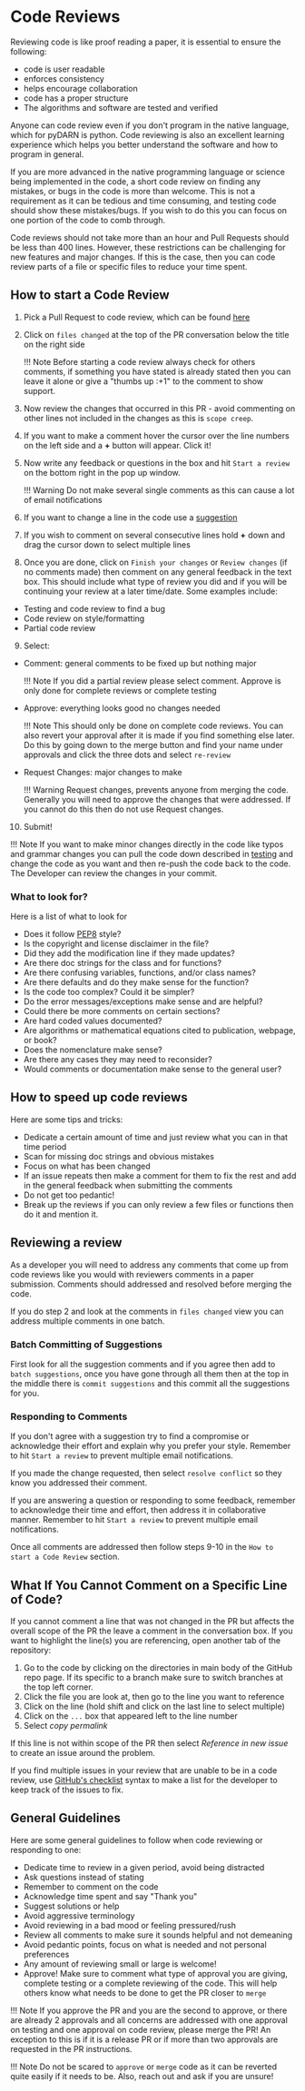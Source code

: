 <!--Copyright (C) 2020 SuperDARN Canada, University of Saskatchewan 
Author(s): Marina Schmidt 
Modifications:

Disclaimer:
pyDARN is under the LGPL v3 license found in the root directory LICENSE.md 
Everyone is permitted to copy and distribute verbatim copies of this license 
document, but changing it is not allowed.

This version of the GNU Lesser General Public License incorporates the terms
and conditions of version 3 of the GNU General Public License, supplemented by
the additional permissions listed below.
-->

# Code Reviews 

Reviewing code is like proof reading a paper, it is essential to ensure the following: 

- code is user readable
- enforces consistency
- helps encourage collaboration
- code has a proper structure
- The algorithms and software are tested and verified 

Anyone can code review even if you don't program in the native language, which for pyDARN is python. 
Code reviewing is also an excellent learning experience which helps you better understand the software and how to program in general. 

If you are more advanced in the native programming language or science being implemented in the code, a short code review on finding any mistakes, or bugs in the code is more than welcome. 
This is not a requirement as it can be tedious and time consuming, and testing code should show these mistakes/bugs. If you wish to do this you can focus on one portion of the code to comb through. 

Code reviews should not take more than an hour and Pull Requests should be less than 400 lines.
However, these restrictions can be challenging for new features and major changes. 
If this is the case, then you can code review parts of a file or specific files to reduce your time spent. 

## How to start a Code Review 

1. Pick a Pull Request to code review, which can be found [here](https://github.com/SuperDARN/pydarn/pulls)
2. Click on `files changed` at the top of the PR conversation below the title on the right side 
    
    !!! Note 
        Before starting a code review always check for others comments, if something you have stated is already stated 
        then you can leave it alone or give a "thumbs up :+1" to the comment to show support. 

3. Now review the changes that occurred in this PR - avoid commenting on other lines not included in the changes as this is `scope creep`.
4. If you want to make a comment hover the cursor over the line numbers on the left side and a **+** button will appear. Click it!
5. Now write any feedback or questions in the box and hit `Start a review` on the bottom right in the pop up window. 
    
    !!! Warning
        Do not make several single comments as this can cause a lot of email notifications

6. If you want to change a line in the code use a [suggestion](https://haacked.com/archive/2019/06/03/suggested-changes/)
7. If you wish to comment on several consecutive lines hold **+** down and drag the cursor down to select multiple lines
8. Once you are done, click on `Finish your changes` or `Review changes` (if no comments made) then comment on any general feedback in the text box. This should include what type of review you did and if you will be continuing your review at a later time/date.  Some examples include:
  - Testing and code review to find a bug 
  - Code review on style/formatting 
  - Partial code review 
9. Select:  
  - Comment: general comments to be fixed up but nothing major
    
    !!! Note
        If you did a partial review please select comment. Approve is only done for complete reviews or complete testing 

  - Approve: everything looks good no changes needed
    
    !!! Note
        This should only be done on complete code reviews. You can also revert your approval after it is made if you find something else later. 
        Do this by going down to the merge button and find your name under approvals and click the three dots and select `re-review` 
  
  - Request Changes: major changes to make
      
    !!! Warning
        Request changes, prevents anyone from merging the code. Generally you will need to approve the changes that were addressed. 
        If you cannot do this then do not use Request changes.

10. Submit! 

!!! Note
    If you want to make minor changes directly in the code like typos and grammar changes you can pull the code down described in [testing](testing.md)
    and change the code as you want and then re-push the code back to the code. The Developer can review the changes in your commit. 

### What to look for?

Here is a list of what to look for 

- Does it follow [PEP8](https://www.python.org/dev/peps/pep-0008/) style?
- Is the copyright and license disclaimer in the file?
- Did they add the modification line if they made updates?
- Are there doc strings for the class and for functions?
- Are there confusing variables, functions, and/or class names? 
- Are there defaults and do they make sense for the function? 
- Is the code too complex? Could it be simpler? 
- Do the error messages/exceptions make sense and are helpful?
- Could there be more comments on certain sections?
- Are hard coded values documented? 
- Are algorithms or mathematical equations cited to publication, webpage, or book? 
- Does the nomenclature make sense? 
- Are there any cases they may need to reconsider? 
- Would comments or documentation make sense to the general user?

## How to speed up code reviews

Here are some tips and tricks:

- Dedicate a certain amount of time and just review what you can in that time period 
- Scan for missing doc strings and obvious mistakes 
- Focus on what has been changed 
- If an issue repeats then make a comment for them to fix the rest and add in the general feedback when submitting the comments 
- Do not get too pedantic!
- Break up the reviews if you can only review a few files or functions then do it and mention it. 

## Reviewing a review 
  
As a developer you will need to address any comments that come up from code reviews like you would with reviewers comments in a paper submission. 
Comments should addressed and resolved before merging the code. 

If you do step 2 and look at the comments in `files changed` view you can address multiple comments in one batch. 

### Batch Committing of Suggestions 

First look for all the suggestion comments and if you agree then add to `batch suggestions`, once you have gone through all them 
then at the top in the middle there is `commit suggestions` and this commit all the suggestions for you. 

### Responding to Comments 

If you don't agree with a suggestion try to find a compromise or acknowledge their effort and explain why you prefer your style.
Remember to hit `Start a review` to prevent multiple email notifications. 

If you made the change requested, then select `resolve conflict` so they know you addressed their comment.

If you are answering a question or responding to some feedback, remember to acknowledge their time and effort, then address it in collaborative manner. 
Remember to hit `Start a review` to prevent multiple email notifications. 

Once all comments are addressed then follow steps 9-10 in the `How to start a Code Review` section. 

## What If You Cannot Comment on a Specific Line of Code?

If you cannot comment a line that was not changed in the PR but affects the overall scope of the PR the leave a comment in the conversation box. If you want to highlight the line(s) you are referencing, open another tab of the repository:

1. Go to the code by clicking on the directories in main body of the GitHub repo page. If its specific to a branch make sure to switch branches at the top left corner. 
2. Click the file you are look at, then go to the line you want to reference
3. Click on the line (hold shift and click on the last line to select multiple)
4. Click on the `...` box that appeared left to the line number 
5. Select *copy permalink*

If this line is not within scope of the PR then select *Reference in new issue* to create an issue around the problem. 

If you find multiple issues in your review that are unable to be in a code review, use [GitHub's checklist](https://docs.github.com/en/github/managing-your-work-on-github/about-task-lists) syntax to make a list for the developer to keep track of the issues to fix. 


## General Guidelines

Here are some general guidelines to follow when code reviewing or responding to one: 

- Dedicate time to review in a given period, avoid being distracted 
- Ask questions instead of stating 
- Remember to comment on the code 
- Acknowledge time spent and say "Thank you" 
- Suggest solutions or help
- Avoid aggressive terminology 
- Avoid reviewing in a bad mood or feeling pressured/rush 
- Review all comments to make sure it sounds helpful and not demeaning 
- Avoid pedantic points, focus on what is needed and not personal preferences 
- Any amount of reviewing small or large is welcome! 
- Approve! Make sure to comment what type of approval you are giving, complete testing or a complete reviewing of the code. This will help others know what needs to be done to get the PR closer to `merge` 

!!! Note
    If you approve the PR and you are the second to approve, or there are already 2 approvals and all concerns are addressed 
    with one approval on testing and one approval on code review, please merge the PR! An exception to this is if it is a release PR or if more than two approvals are requested in the PR instructions. 

!!! Note
    Do not be scared to `approve` or `merge` code as it can be reverted quite easily if it needs to be. Also, reach out and ask if you are unsure! 
